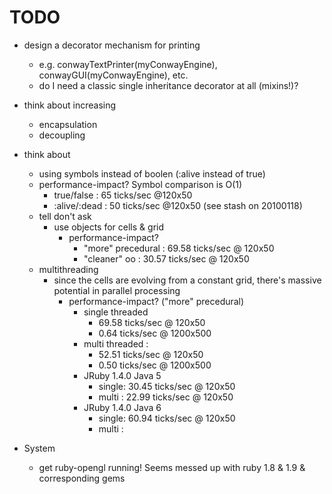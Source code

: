 # TODO #

* design a decorator mechanism for printing
  * e.g. conwayTextPrinter(myConwayEngine), conwayGUI(myConwayEngine), etc.
  * do I need a classic single inheritance decorator at all (mixins!)?
* think about increasing
  * encapsulation
  * decoupling
* think about
    * using symbols instead of boolen (:alive instead of true)
    * performance-impact? Symbol comparison is O(1)
        * true/false   : 65 ticks/sec @120x50
        * :alive/:dead : 50 ticks/sec @120x50 (see stash on 20100118)
    * tell don't ask
        * use objects for cells & grid
            * performance-impact?
                * "more" precedural : 69.58 ticks/sec @ 120x50
                * "cleaner" oo      : 30.57 ticks/sec @ 120x50
   * multithreading
        * since the cells are evolving from a constant grid, there's massive potential in parallel processing
            * performance-impact? ("more" precedural)
                * single threaded
                    * 69.58 ticks/sec @ 120x50
                    *  0.64 ticks/sec @ 1200x500
                * multi threaded  :
                    * 52.51 ticks/sec @ 120x50
                    *  0.50 ticks/sec @ 1200x500
                * JRuby 1.4.0 Java 5
                    * single: 30.45 ticks/sec @ 120x50
                    * multi : 22.99 ticks/sec @ 120x50
                * JRuby 1.4.0 Java 6
                    * single: 60.94 ticks/sec @ 120x50
                    * multi :     
                    
                    
                    
* System
  * get ruby-opengl running! Seems messed up with ruby 1.8 & 1.9 & corresponding gems

         